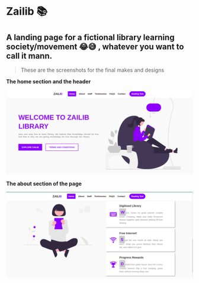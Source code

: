 # Zailib 📚
## A landing page for a fictional library learning society/movement 😂😅 , whatever you want to call it mann.

>These are the screenshots for the final makes and designs

**The home section and the header**

![Home and header sections](./readme-images/home-and%20-header.png)

**The about section of the page**

![The about section of the page](/readme-images/about%20section.png)
